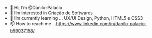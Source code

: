 - 👋 Hi, I’m @Danilo-Palacio
- 👀 I’m interested in Criação de Softwares
- 🌱 I’m currently learning ...  UX/UI Design, Python, HTML5 e CSS3
- 📫 How to reach me ...https://www.linkedin.com/in/danilo-palacio-b59037158/

<!---
Danilo-Palacio/Danilo-Palacio is a ✨ special ✨ repository because its `README.md` (this file) appears on your GitHub profile.
You can click the Preview link to take a look at your changes.
--->
